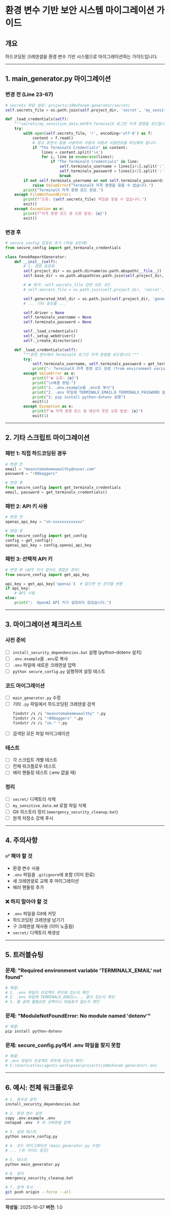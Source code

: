 # 환경 변수 기반 보안 시스템 마이그레이션 가이드

## 개요

하드코딩된 크레덴셜을 환경 변수 기반 시스템으로 마이그레이션하는 가이드입니다.

---

## 1. main_generator.py 마이그레이션

### 변경 전 (Line 23-67)
```python
# secrets 파일 경로: projects/100xFenok-generator/secret/
self.secrets_file = os.path.join(self.project_dir, 'secret', 'my_sensitive_data.md')

def _load_credentials(self):
    """secrets/my_sensitive_data.md에서 TerminalX 로그인 자격 증명을 로드합니다."""
    try:
        with open(self.secrets_file, 'r', encoding='utf-8') as f:
            content = f.read()
            # 정규 표현식 등을 사용하여 사용자 이름과 비밀번호를 파싱해야 합니다.
            if "The TerminalX Credentials" in content:
                lines = content.split('\n')
                for i, line in enumerate(lines):
                    if "The TerminalX Credentials" in line:
                        self.terminalx_username = lines[i+1].split(':')[-1].strip().replace('`', '').replace('**', '')
                        self.terminalx_password = lines[i+2].split(':')[-1].strip().replace('`', '').replace('**', '')
                        break
        if not self.terminalx_username or not self.terminalx_password:
            raise ValueError("TerminalX 자격 증명을 찾을 수 없습니다.")
        print("TerminalX 자격 증명 로드 완료.")
    except FileNotFoundError:
        print(f"오류: {self.secrets_file} 파일을 찾을 수 없습니다.")
        exit()
    except Exception as e:
        print(f"자격 증명 로드 중 오류 발생: {e}")
        exit()
```

### 변경 후
```python
# secure_config 임포트 추가 (파일 상단에)
from secure_config import get_terminalx_credentials

class FenokReportGenerator:
    def __init__(self):
        # 1. 경로 표준화
        self.project_dir = os.path.dirname(os.path.abspath(__file__))
        self.base_dir = os.path.abspath(os.path.join(self.project_dir, '..', '..'))

        # ❌ 제거: self.secrets_file 관련 모든 코드
        # self.secrets_file = os.path.join(self.project_dir, 'secret', 'my_sensitive_data.md')

        self.generated_html_dir = os.path.join(self.project_dir, 'generated_html')
        # ... 기타 경로들 ...

        self.driver = None
        self.terminalx_username = None
        self.terminalx_password = None

        self._load_credentials()
        self._setup_webdriver()
        self._create_directories()

    def _load_credentials(self):
        """환경 변수에서 TerminalX 로그인 자격 증명을 로드합니다."""
        try:
            self.terminalx_username, self.terminalx_password = get_terminalx_credentials()
            print("✅ TerminalX 자격 증명 로드 완료 (from environment variables).")
        except ValueError as e:
            print(f"❌ 오류: {e}")
            print("\n해결 방법:")
            print("1. .env.example을 .env로 복사")
            print("2. .env 파일에 TERMINALX_EMAIL과 TERMINALX_PASSWORD 설정")
            print("3. pip install python-dotenv 실행")
            exit(1)
        except Exception as e:
            print(f"❌ 자격 증명 로드 중 예상치 못한 오류 발생: {e}")
            exit(1)
```

---

## 2. 기타 스크립트 마이그레이션

### 패턴 1: 직접 하드코딩된 경우
```python
# 변경 전
email = "meanstomakemewealthy@naver.com"
password = "!00baggers"

# 변경 후
from secure_config import get_terminalx_credentials
email, password = get_terminalx_credentials()
```

### 패턴 2: API 키 사용
```python
# 변경 전
openai_api_key = "sk-xxxxxxxxxxxxx"

# 변경 후
from secure_config import get_config
config = get_config()
openai_api_key = config.openai_api_key
```

### 패턴 3: 선택적 API 키
```python
# 변경 후 (API 키가 없어도 괜찮은 경우)
from secure_config import get_api_key

api_key = get_api_key('openai')  # 없으면 빈 문자열 반환
if api_key:
    # API 사용
else:
    print("⚠️  OpenAI API 키가 설정되지 않았습니다.")
```

---

## 3. 마이그레이션 체크리스트

### 사전 준비
- [ ] `install_security_dependencies.bat` 실행 (python-dotenv 설치)
- [ ] `.env.example`을 `.env`로 복사
- [ ] `.env` 파일에 새로운 크레덴셜 입력
- [ ] `python secure_config.py` 실행하여 설정 테스트

### 코드 마이그레이션
- [ ] `main_generator.py` 수정
- [ ] 기타 `.py` 파일에서 하드코딩된 크레덴셜 검색
  ```bash
  findstr /s /i "meanstomakemewealthy" *.py
  findstr /s /i "!00baggers" *.py
  findstr /s /i "sk-" *.py
  ```
- [ ] 검색된 모든 파일 마이그레이션

### 테스트
- [ ] 각 스크립트 개별 테스트
- [ ] 전체 워크플로우 테스트
- [ ] 에러 핸들링 테스트 (.env 없을 때)

### 정리
- [ ] `secret/` 디렉토리 삭제
- [ ] `my_sensitive_data.md` 로컬 파일 삭제
- [ ] Git 히스토리 정리 (`emergency_security_cleanup.bat`)
- [ ] 원격 저장소 강제 푸시

---

## 4. 주의사항

### ✅ 해야 할 것
- 환경 변수 사용
- `.env` 파일을 `.gitignore`에 포함 (이미 완료)
- 새 크레덴셜로 교체 후 마이그레이션
- 에러 핸들링 추가

### ❌ 하지 말아야 할 것
- `.env` 파일을 Git에 커밋
- 하드코딩된 크레덴셜 남기기
- 구 크레덴셜 재사용 (이미 노출됨)
- `secret/` 디렉토리 재생성

---

## 5. 트러블슈팅

### 문제: "Required environment variable 'TERMINALX_EMAIL' not found"
```bash
# 해결:
# 1. .env 파일이 프로젝트 루트에 있는지 확인
# 2. .env 파일에 TERMINALX_EMAIL=... 줄이 있는지 확인
# 3. 줄 끝에 불필요한 공백이나 따옴표가 없는지 확인
```

### 문제: "ModuleNotFoundError: No module named 'dotenv'"
```bash
# 해결:
pip install python-dotenv
```

### 문제: secure_config.py에서 .env 파일을 찾지 못함
```bash
# 해결:
# .env 파일이 프로젝트 루트에 있는지 확인:
# C:\Users\etlov\agents-workspace\projects\100xFenok-generator\.env
```

---

## 6. 예시: 전체 워크플로우

```bash
# 1. 종속성 설치
install_security_dependencies.bat

# 2. 환경 변수 설정
copy .env.example .env
notepad .env  # 새 크레덴셜 입력

# 3. 설정 테스트
python secure_config.py

# 4. 코드 마이그레이션 (main_generator.py 수정)
# ... (위 가이드 참조)

# 5. 테스트
python main_generator.py

# 6. 정리
emergency_security_cleanup.bat

# 7. 원격 푸시
git push origin --force --all
```

---

**작성일**: 2025-10-07
**버전**: 1.0
